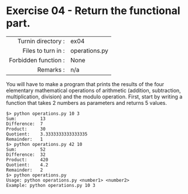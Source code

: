 # Exercise 04 - Return the functional part.

|                         |                    |
| -----------------------:| ------------------ |
|   Turnin directory :    |  ex04              |
|   Files to turn in :    |  operations.py     |
|   Forbidden function :  |  None              |
|   Remarks :             |  n/a               |

You will have to make a program that prints the results of the four elementary mathematical operations of arithmetic (addition, subtraction, multiplication, division) and the modulo operation. First, start by writing a function that takes 2 numbers as parameters and returns 5 values.

```console
$> python operations.py 10 3
Sum:         13
Difference:  7
Product:     30
Quotient:    3.3333333333333335
Remainder:   1
$> python operations.py 42 10
Sum:         52
Difference:  32
Product:     420
Quotient:    4.2
Remainder:   2
$> python operations.py
Usage: python operations.py <number1> <number2>
Example: python operations.py 10 3
```
